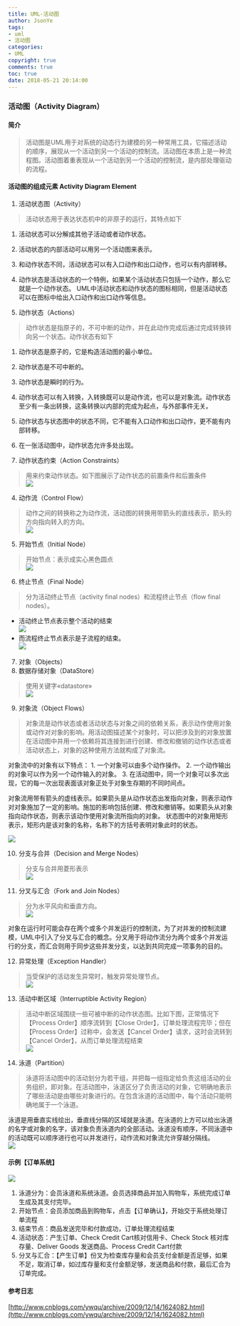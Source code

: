 ```yaml
---
title: UML-活动图
author: JsonYe
tags:
- uml
- 活动图
categories:
- UML
copyright: true
comments: true
toc: true
date: 2018-05-21 20:14:00   
---
```

### 活动图（Activity Diagram）
#### 简介
>活动图是UML用于对系统的动态行为建模的另一种常用工具，它描述活动的顺序，展现从一个活动到另一个活动的控制流。活动图在本质上是一种流程图。活动图着重表现从一个活动到另一个活动的控制流，是内部处理驱动的流程。

#### 活动图的组成元素 Activity Diagram Element
1. 活动状态图（Activity）
>活动状态用于表达状态机中的非原子的运行，其特点如下

  1. 活动状态可以分解成其他子活动或者动作状态。
  2. 活动状态的内部活动可以用另一个活动图来表示。
  3. 和动作状态不同，活动状态可以有入口动作和出口动作，也可以有内部转移。
  4. 动作状态是活动状态的一个特例，如果某个活动状态只包括一个动作，那么它就是一个动作状态。
UML中活动状态和动作状态的图标相同，但是活动状态可以在图标中给出入口动作和出口动作等信息。

2. 动作状态（Actions）
>动作状态是指原子的，不可中断的动作，并在此动作完成后通过完成转换转向另一个状态。动作状态有如下

  1. 动作状态是原子的，它是构造活动图的最小单位。
  2. 动作状态是不可中断的。
  3. 动作状态是瞬时的行为。
  4. 动作状态可以有入转换，入转换既可以是动作流，也可以是对象流。动作状态至少有一条出转换，这条转换以内部的完成为起点，与外部事件无关。
  5. 动作状态与状态图中的状态不同，它不能有入口动作和出口动作，更不能有内部转移。
  6. 在一张活动图中，动作状态允许多处出现。

3. 动作状态约束（Action Constraints）
> 用来约束动作状态。如下图展示了动作状态的前置条件和后置条件<br>
![](image/activity/动作状态约束.png)

4. 动作流（Control Flow）
>动作之间的转换称之为动作流，活动图的转换用带箭头的直线表示，箭头的方向指向转入的方向。<br>![](image/activity/动作流.png)

5. 开始节点（Initial Node）
>开始节点：表示成实心黑色圆点<br>
![](image/activity/开始节点.png)

6. 终止节点（Final Node）
>分为活动终止节点（activity final nodes）和流程终止节点（flow final nodes）。

  - 活动终止节点表示整个活动的结束<br>
![](image/activity/活动终止.png)
  - 而流程终止节点表示是子流程的结束。<br>
![](image/activity/流程终止.png)
7. 对象（Objects）
8. 数据存储对象（DataStore）
>使用关键字«datastore»<br>
![](image/activity/数据存储.png)

9. 对象流（Object Flows）
>对象流是动作状态或者活动状态与对象之间的依赖关系，表示动作使用对象或动作对对象的影响。用活动图描述某个对象时，可以把涉及到的对象放置在活动图中并用一个依赖将其连接到进行创建、修改和撤销的动作状态或者活动状态上，对象的这种使用方法就构成了对象流。

  对象流中的对象有以下特点：
    1. 一个对象可以由多个动作操作。
    2. 一个动作输出的对象可以作为另一个动作输入的对象。
    3. 在活动图中，同一个对象可以多次出现，它的每一次出现表面该对象正处于对象生存期的不同时间点。

  对象流用带有箭头的虚线表示。如果箭头是从动作状态出发指向对象，则表示动作对对象施加了一定的影响。施加的影响包括创建、修改和撤销等。如果箭头从对象指向动作状态，则表示该动作使用对象流所指向的对象。
  状态图中的对象用矩形表示，矩形内是该对象的名称，名称下的方括号表明对象此时的状态。<br>

  ![](image/activity/对象流.png)

10. 分支与合并（Decision and Merge Nodes）
>分支与合并用菱形表示<br>
![](image/activity/分支和合并.png)

11. 分叉与汇合（Fork and Join Nodes）
>分为水平风向和垂直方向。<br>
![](image/activity/分叉和汇合.png)

  对象在运行时可能会存在两个或多个并发运行的控制流，为了对并发的控制流建模，UML中引入了分叉与汇合的概念。分叉用于将动作流分为两个或多个并发运行的分支，而汇合则用于同步这些并发分支，以达到共同完成一项事务的目的。

12. 异常处理（Exception Handler）
>当受保护的活动发生异常时，触发异常处理节点。<br>
![](image/activity/异常处理.png)

13. 活动中断区域（Interruptible Activity Region）
>活动中断区域围绕一些可被中断的动作状态图。比如下图，正常情况下【Process Order】顺序流转到【Close Order】，订单处理流程完毕；但在【Process Order】过称中，会发送【Cancel Order】请求，这时会流转到【Cancel Order】，从而订单处理流程结束<br>
![](image/activity/活动中断区域.png)

14. 泳道（Partition）
>泳道将活动图中的活动划分为若干组，并把每一组指定给负责这组活动的业务组织，即对象。在活动图中，泳道区分了负责活动的对象，它明确地表示了哪些活动是由哪些对象进行的。在包含泳道的活动图中，每个活动只能明确地属于一个泳道。

  泳道是用垂直实线绘出，垂直线分隔的区域就是泳道。在泳道的上方可以给出泳道的名字或对象的名字，该对象负责泳道内的全部活动。泳道没有顺序，不同泳道中的活动既可以顺序进行也可以并发进行，动作流和对象流允许穿越分隔线。<br>
  ![](image/activity/泳道.png)

#### 示例【订单系统】
![](image/activity/活动图样例.jpg)
1.  泳道分为：会员泳道和系统泳道。会员选择商品并加入购物车，系统完成订单生成及其支付完毕。
2.  开始节点：会员添加商品到购物车，点击【订单确认】，开始交于系统处理订单流程
3.  结束节点：商品发送完毕和付款成功，订单处理流程结束
4.  活动状态：产生订单、Check Credit Cart核对信用卡、Check Stock 核对库存量、Deliver Goods 发送商品、Process Credit Cart付款
5.  分叉与汇合：【产生订单】份叉为检查库存量和会员支付金额是否足够，如果不足，取消订单，如过库存量和支付金额足够，发送商品和付款，最后汇合为订单完成。

#### 参考日志
[http://www.cnblogs.com/ywqu/archive/2009/12/14/1624082.html](http://www.cnblogs.com/ywqu/archive/2009/12/14/1624082.html)
